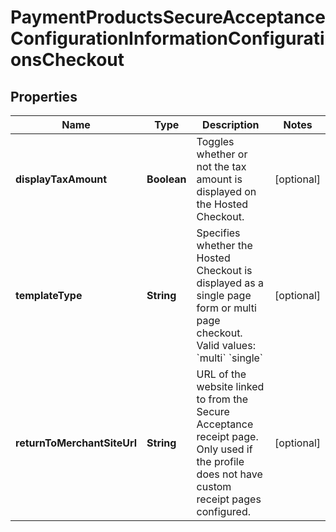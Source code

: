 
# PaymentProductsSecureAcceptanceConfigurationInformationConfigurationsCheckout

## Properties
Name | Type | Description | Notes
------------ | ------------- | ------------- | -------------
**displayTaxAmount** | **Boolean** | Toggles whether or not the tax amount is displayed on the Hosted Checkout. |  [optional]
**templateType** | **String** | Specifies whether the Hosted Checkout is displayed as a single page form or multi page checkout.   Valid values:  &#x60;multi&#x60;  &#x60;single&#x60;  |  [optional]
**returnToMerchantSiteUrl** | **String** | URL of the website linked to from the Secure Acceptance receipt page. Only used if the profile does not have custom receipt pages configured. |  [optional]



